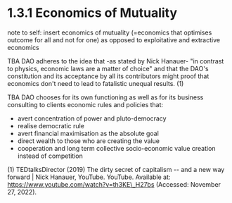 # 1.3.1 Economics of Mutuality

note to self: insert economics of mutuality (=economics that optimises outcome for all and not for one) as opposed to exploitative and extractive economics



TBA DAO adheres to the idea that -as stated by Nick Hanauer- "in contrast to physics, economic laws are a matter of choice" and that the DAO's constitution and its acceptance by all its contributors might proof that economics don't need to lead to fatalistic unequal results. (1)

TBA DAO chooses for its own functioning as well as for its business consulting to clients economic rules and policies that:

* avert concentration of power and pluto-democracy
* realise democratic rule
* avert financial maximisation as the absolute goal
* direct wealth to those who are creating the value
* cooperation and long term collective socio-economic value creation instead of competition

(1) TEDtalksDirector (2019) The dirty secret of capitalism -- and a new way forward | Nick Hanauer, YouTube. YouTube. Available at: https://www.youtube.com/watch?v=th3KE\_H27bs (Accessed: November 27, 2022).
